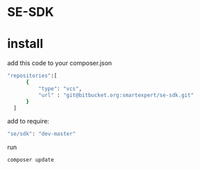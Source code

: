 # SE-SDK

# install

add this code to your composer.json
  
``` bash
"repositories":[
      {
          "type": "vcs",
          "url" : "git@bitbucket.org:smartexpert/se-sdk.git"
      }
  ]
```

add to require:

``` bash
"se/sdk": "dev-master"
```
run

``` bash
composer update
```
